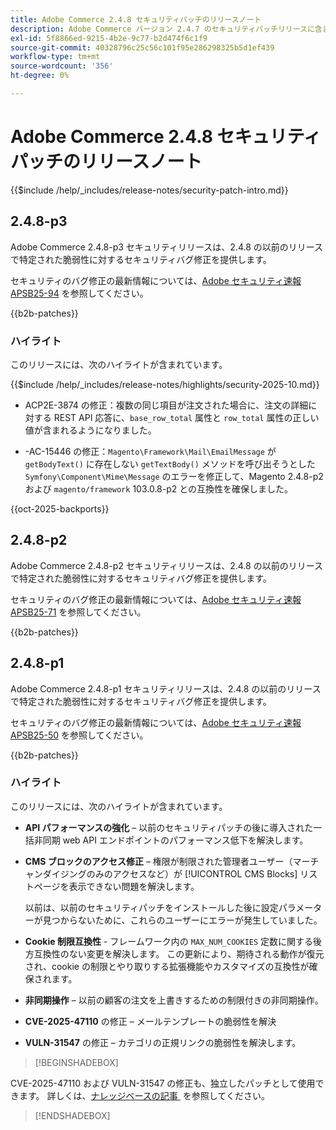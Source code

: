 ```yaml
---
title: Adobe Commerce 2.4.8 セキュリティパッチのリリースノート
description: Adobe Commerce バージョン 2.4.7 のセキュリティパッチリリースに含まれている、セキュリティバグ修正、セキュリティ機能強化、その他のセキュリティ関連アップデートについて説明します。
exl-id: 5f8866ed-9215-4b2e-9c77-b2d474f6c1f9
source-git-commit: 40328796c25c56c101f95e286298325b5d1ef439
workflow-type: tm+mt
source-wordcount: '356'
ht-degree: 0%

---
```


# Adobe Commerce 2.4.8 セキュリティパッチのリリースノート

{{$include /help/_includes/release-notes/security-patch-intro.md}}

## 2.4.8-p3

Adobe Commerce 2.4.8-p3 セキュリティリリースは、2.4.8 の以前のリリースで特定された脆弱性に対するセキュリティバグ修正を提供します。

セキュリティのバグ修正の最新情報については、[Adobe セキュリティ速報 APSB25-94](https://helpx.adobe.com/security/products/magento/apsb25-94.html) を参照してください。

{{b2b-patches}}

### ハイライト

このリリースには、次のハイライトが含まれています。

{{$include /help/_includes/release-notes/highlights/security-2025-10.md}}

* ACP2E-3874 の修正：複数の同じ項目が注文された場合に、注文の詳細に対する REST API 応答に、`base_row_total` 属性と `row_total` 属性の正しい値が含まれるようになりました。

* -AC-15446 の修正：`Magento\Framework\Mail\EmailMessage` が `getBodyText()` に存在しない `getTextBody()` メソッドを呼び出そうとした `Symfony\Component\Mime\Message` のエラーを修正して、Magento 2.4.8-p2 および `magento/framework` 103.0.8-p2 との互換性を確保しました。

{{oct-2025-backports}}

## 2.4.8-p2

Adobe Commerce 2.4.8-p2 セキュリティリリースは、2.4.8 の以前のリリースで特定された脆弱性に対するセキュリティバグ修正を提供します。

セキュリティのバグ修正の最新情報については、[Adobe セキュリティ速報 APSB25-71](https://helpx.adobe.com/security/products/magento/apsb25-71.html) を参照してください。

{{b2b-patches}}

## 2.4.8-p1

Adobe Commerce 2.4.8-p1 セキュリティリリースは、2.4.8 の以前のリリースで特定された脆弱性に対するセキュリティバグ修正を提供します。

セキュリティのバグ修正の最新情報については、[Adobe セキュリティ速報 APSB25-50](https://helpx.adobe.com/security/products/magento/apsb25-50.html) を参照してください。

{{b2b-patches}}

### ハイライト

このリリースには、次のハイライトが含まれています。

* **API パフォーマンスの強化** – 以前のセキュリティパッチの後に導入された一括非同期 web API エンドポイントのパフォーマンス低下を解決します。<!-- AC-14078 -->

* **CMS ブロックのアクセス修正** – 権限が制限された管理者ユーザー（マーチャンダイジングのみのアクセスなど）が [!UICONTROL CMS Blocks] リストページを表示できない問題を解決します。

  以前は、以前のセキュリティパッチをインストールした後に設定パラメーターが見つからないために、これらのユーザーにエラーが発生していました。<!-- AC-14087 -->

* **Cookie 制限互換性** - フレームワーク内の `MAX_NUM_COOKIES` 定数に関する後方互換性のない変更を解決します。 この更新により、期待される動作が復元され、cookie の制限とやり取りする拡張機能やカスタマイズの互換性が確保されます。<!-- AC-14475 -->

* **非同期操作** – 以前の顧客の注文を上書きするための制限付きの非同期操作。<!-- AC-13917 -->

* **CVE-2025-47110** の修正 – メールテンプレートの脆弱性を解決 <!-- AC-14695 -->

* **VULN-31547** の修正 – カテゴリの正規リンクの脆弱性を解決します。<!-- AC-14713 -->

>[!BEGINSHADEBOX]

CVE-2025-47110 および VULN-31547 の修正も、独立したパッチとして使用できます。 詳しくは、[&#x200B; ナレッジベースの記事 &#x200B;](https://experienceleague.adobe.com/en/docs/commerce-knowledge-base/kb/troubleshooting/known-issues-patches-attached/security-update-available-for-adobe-commerce-apsb25-50) を参照してください。

>[!ENDSHADEBOX]

<!-- Last updated from includes: 2025-10-06 13:12:34 -->
